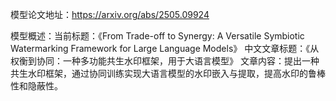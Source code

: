 模型论文地址：https://arxiv.org/abs/2505.09924

模型概述：当前标题：《From Trade-off to Synergy: A Versatile Symbiotic Watermarking Framework for Large Language Models》
中文文章标题：《从权衡到协同：一种多功能共生水印框架，用于大语言模型》
文章内容：提出一种共生水印框架，通过协同训练实现大语言模型的水印嵌入与提取，提高水印的鲁棒性和隐蔽性。
